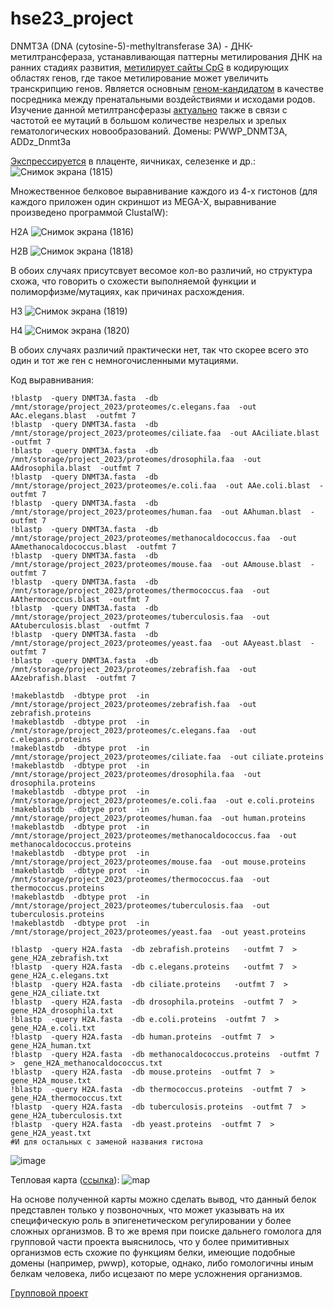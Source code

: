 # hse23_project
DNMT3A (DNA (cytosine-5)-methyltransferase 3A) - ДНК-метилтрансфераза, устанавливающая паттерны метилирования ДНК на ранних стадиях развития, [метилирует сайты CpG](https://www.sciencedirect.com/science/article/pii/S153561081400316X) в кодирующих областях генов, где такое метилирование может увеличить транскрипцию генов. Является основным [геном-кандидатом](https://pubmed.ncbi.nlm.nih.gov/32018205/) в качестве посредника между пренатальными воздействиями и исходами родов. Изучение данной метилтрансферазы [актуально](https://pubmed.ncbi.nlm.nih.gov/28003281/) также в связи с частотой ее мутаций в большом количестве незрелых и зрелых гематологических новообразований. Домены: PWWP_DNMT3A, ADDz_Dnmt3a

[Экспрессируется](https://www.ncbi.nlm.nih.gov/gene/1788#gene-expression) в плаценте, яичниках, селезенке и др.:
![Снимок экрана (1815)](https://github.com/EvgeniyZhar/hse23_project/assets/75982317/55dcc9eb-e358-4efd-adc8-bdbda7267d14)

Множественное белковое выравнивание каждого из 4-х гистонов (для каждого приложен один скриншот из MEGA-X, выравнивание произведено программой ClustalW):

H2A
![Снимок экрана (1816)](https://github.com/EvgeniyZhar/hse23_project/assets/75982317/2aba70c3-eb0d-42cd-a9e2-c0ae5b13b01e)

H2B
![Снимок экрана (1818)](https://github.com/EvgeniyZhar/hse23_project/assets/75982317/ebd359ff-00d4-4a27-b50f-5ec22b07ccb3)

В обоих случаях присутсвует весомое кол-во различий, но структура схожа, что говорить о схожести выполняемой функции и полиморфизме/мутациях, как причинах расхождения.

H3
![Снимок экрана (1819)](https://github.com/EvgeniyZhar/hse23_project/assets/75982317/6ad15089-1974-4957-872e-1c1995870075)

H4
![Снимок экрана (1820)](https://github.com/EvgeniyZhar/hse23_project/assets/75982317/d1e12249-9892-42d2-ae2c-b7ef580248bd)

В обоих случаях различий практически нет, так что скорее всего это один и тот же ген с немногочисленными мутациями.

Код выравнивания:
```
!blastp  -query DNMT3A.fasta  -db /mnt/storage/project_2023/proteomes/c.elegans.faa  -out AAc.elegans.blast  -outfmt 7
!blastp  -query DNMT3A.fasta  -db /mnt/storage/project_2023/proteomes/ciliate.faa  -out AAciliate.blast  -outfmt 7
!blastp  -query DNMT3A.fasta  -db /mnt/storage/project_2023/proteomes/drosophila.faa  -out AAdrosophila.blast  -outfmt 7
!blastp  -query DNMT3A.fasta  -db /mnt/storage/project_2023/proteomes/e.coli.faa  -out AAe.coli.blast  -outfmt 7
!blastp  -query DNMT3A.fasta  -db /mnt/storage/project_2023/proteomes/human.faa  -out AAhuman.blast  -outfmt 7
!blastp  -query DNMT3A.fasta  -db /mnt/storage/project_2023/proteomes/methanocaldococcus.faa  -out AAmethanocaldococcus.blast  -outfmt 7
!blastp  -query DNMT3A.fasta  -db /mnt/storage/project_2023/proteomes/mouse.faa  -out AAmouse.blast  -outfmt 7
!blastp  -query DNMT3A.fasta  -db /mnt/storage/project_2023/proteomes/thermococcus.faa  -out AAthermococcus.blast  -outfmt 7
!blastp  -query DNMT3A.fasta  -db /mnt/storage/project_2023/proteomes/tuberculosis.faa  -out AAtuberculosis.blast  -outfmt 7
!blastp  -query DNMT3A.fasta  -db /mnt/storage/project_2023/proteomes/yeast.faa  -out AAyeast.blast  -outfmt 7
!blastp  -query DNMT3A.fasta  -db /mnt/storage/project_2023/proteomes/zebrafish.faa  -out AAzebrafish.blast  -outfmt 7

!makeblastdb  -dbtype prot  -in /mnt/storage/project_2023/proteomes/zebrafish.faa  -out zebrafish.proteins
!makeblastdb  -dbtype prot  -in /mnt/storage/project_2023/proteomes/c.elegans.faa  -out c.elegans.proteins
!makeblastdb  -dbtype prot  -in /mnt/storage/project_2023/proteomes/ciliate.faa  -out ciliate.proteins
!makeblastdb  -dbtype prot  -in /mnt/storage/project_2023/proteomes/drosophila.faa  -out drosophila.proteins
!makeblastdb  -dbtype prot  -in /mnt/storage/project_2023/proteomes/e.coli.faa  -out e.coli.proteins
!makeblastdb  -dbtype prot  -in /mnt/storage/project_2023/proteomes/human.faa  -out human.proteins
!makeblastdb  -dbtype prot  -in /mnt/storage/project_2023/proteomes/methanocaldococcus.faa  -out methanocaldococcus.proteins
!makeblastdb  -dbtype prot  -in /mnt/storage/project_2023/proteomes/mouse.faa  -out mouse.proteins
!makeblastdb  -dbtype prot  -in /mnt/storage/project_2023/proteomes/thermococcus.faa  -out thermococcus.proteins
!makeblastdb  -dbtype prot  -in /mnt/storage/project_2023/proteomes/tuberculosis.faa  -out tuberculosis.proteins
!makeblastdb  -dbtype prot  -in /mnt/storage/project_2023/proteomes/yeast.faa  -out yeast.proteins

!blastp  -query H2A.fasta  -db zebrafish.proteins   -outfmt 7  >  gene_H2A_zebrafish.txt
!blastp  -query H2A.fasta  -db c.elegans.proteins   -outfmt 7  >  gene_H2A_c.elegans.txt
!blastp  -query H2A.fasta  -db ciliate.proteins   -outfmt 7  >  gene_H2A_ciliate.txt
!blastp  -query H2A.fasta  -db drosophila.proteins  -outfmt 7  >  gene_H2A_drosophila.txt
!blastp  -query H2A.fasta  -db e.coli.proteins  -outfmt 7  >  gene_H2A_e.coli.txt
!blastp  -query H2A.fasta  -db human.proteins  -outfmt 7  >  gene_H2A_human.txt
!blastp  -query H2A.fasta  -db methanocaldococcus.proteins  -outfmt 7  >  gene_H2A_methanocaldococcus.txt
!blastp  -query H2A.fasta  -db mouse.proteins  -outfmt 7  >  gene_H2A_mouse.txt
!blastp  -query H2A.fasta  -db thermococcus.proteins  -outfmt 7  >  gene_H2A_thermococcus.txt
!blastp  -query H2A.fasta  -db tuberculosis.proteins  -outfmt 7  >  gene_H2A_tuberculosis.txt
!blastp  -query H2A.fasta  -db yeast.proteins  -outfmt 7  >  gene_H2A_yeast.txt
#И для остальных с заменой названия гистона
```
![image](https://github.com/EvgeniyZhar/hse23_project/assets/75982317/83f63b52-8048-4aba-9344-28a3e620c2d0)

Тепловая карта ([ссылка](https://colab.research.google.com/drive/1MzX-WwzVnPiWVsPv5YIe-j88bysXC701?usp=sharing)):
![map](https://github.com/EvgeniyZhar/hse23_project/assets/75982317/7b4de08b-8907-4bab-9597-79a16520c3d2)

На основе полученной карты можно сделать вывод, что данный белок представлен только у позвоночных, что может указывать на их специфическую роль в эпигенетическом регулировании у более сложных организмов. В то же время при поиске дальнего гомолога для групповой части проекта выяснилось, что у более примитивных организмов есть схожие по функциям белки, имеющие подобные домены (например, pwwp), которые, однако, либо гомологичны иным белкам человека, либо исцезают по мере усложнения организмов.

[Групповой проект](https://github.com/missaline/hse23_group_project)
